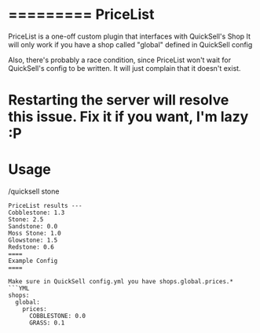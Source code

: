 =========
PriceList
=========
PriceList is a one-off custom plugin that interfaces with QuickSell's Shop
It will only work if you have a shop called "global" defined in QuickSell config


Also, there's probably a race condition, since PriceList won't wait for
QuickSell's config to be written. It will just complain that it doesn't exist.


Restarting the server will resolve this issue. Fix it if you want, I'm lazy :P
=====
Usage
=====
/quicksell stone


```
PriceList results ---
Cobblestone: 1.3
Stone: 2.5
Sandstone: 0.0
Moss Stone: 1.0
Glowstone: 1.5
Redstone: 0.6
====
Example Config
====

Make sure in QuickSell config.yml you have shops.global.prices.*
```YML
shops:
  global:
    prices:
      COBBLESTONE: 0.0
      GRASS: 0.1
```
